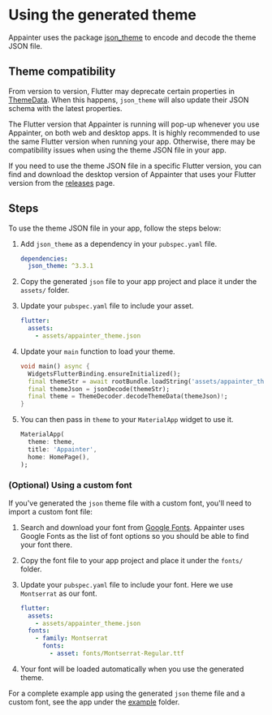 # Using the generated theme

Appainter uses the package [json_theme](https://pub.dev/packages/json_theme) to encode and decode the theme JSON file.

## Theme compatibility

From version to version, Flutter may deprecate certain properties in [ThemeData](https://api.flutter.dev/flutter/material/ThemeData-class.html). When this happens, `json_theme` will also update their JSON schema with the latest properties. 

The Flutter version that Appainter is running will pop-up whenever you use Appainter, on both web and desktop apps. It is highly recommended to use the same Flutter version when running your app. Otherwise, there may be compatibility issues when using the theme JSON file in your app.

If you need to use the theme JSON file in a specific Flutter version, you can find and download the desktop version of Appainter that uses your Flutter version from the [releases](https://github.com/zeshuaro/appainter/releases) page.

## Steps

To use the theme JSON file in your app, follow the steps below:

1. Add `json_theme` as a dependency in your `pubspec.yaml` file.

    ```yml
    dependencies:
      json_theme: ^3.3.1
    ```

2. Copy the generated `json` file to your app project and place it under the `assets/` folder.
   
3. Update your `pubspec.yaml` file to include your asset.

    ```yml
    flutter:
      assets:
        - assets/appainter_theme.json
    ```

4. Update your `main` function to load your theme. 

    ```dart
    void main() async {
      WidgetsFlutterBinding.ensureInitialized();
      final themeStr = await rootBundle.loadString('assets/appainter_theme.json');
      final themeJson = jsonDecode(themeStr);
      final theme = ThemeDecoder.decodeThemeData(themeJson)!;
    }
    ```

5. You can then pass in `theme` to your `MaterialApp` widget to use it.

    ```dart
    MaterialApp(
      theme: theme,
      title: 'Appainter',
      home: HomePage(),
    );
    ```

### (Optional) Using a custom font

If you've generated the `json` theme file with a custom font, you'll need to import a custom font file:

1. Search and download your font from [Google Fonts](https://fonts.google.com/). Appainter uses Google Fonts as the list of font options so you should be able to find your font there.
   
2. Copy the font file to your app project and place it under the `fonts/` folder.
   
3. Update your `pubspec.yaml` file to include your font. Here we use `Montserrat` as our font.

    ```yml
    flutter:
      assets:
        - assets/appainter_theme.json
      fonts:
        - family: Montserrat
          fonts:
            - asset: fonts/Montserrat-Regular.ttf
    ```

4. Your font will be loaded automatically when you use the generated theme.

For a complete example app using the generated `json` theme file and a custom font, see the app under the [example](https://github.com/zeshuaro/appainter/tree/main/example) folder.

